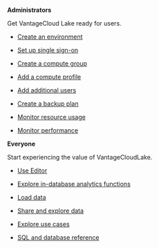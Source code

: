 **Administrators**

Get VantageCloud Lake ready for users.

-   [Create an environment](qiv1640281527006.md)


-   [Set up single sign-on](mxq1680183881642.md)


-   [Create a compute group](xrr1658772541186.md)


-   [Add a compute profile](dvl1640281718303.md)


-   [Add additional users](wxe1659392685092.md)


-   [Create a backup plan](qmb1659046927155.md)


-   [Monitor resource usage](onj1682104977691.md)


-   [Monitor performance](ajr1640280560519.md)


**Everyone**

Start experiencing the value of VantageCloudLake.

-   [Use Editor](xbg1640280430669.md)


-   [Explore in-database analytics functions](iql1691540875799.md)


-   [Load data](jwm1694121113608.md)


-   [Share and explore data](gds1686247574408.md)


-   [Explore use cases](bkm1640280721917.md)


-   [SQL and database reference](xxs1694723933787.md)




